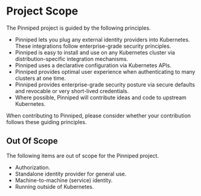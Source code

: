 # Project Scope

The Pinniped project is guided by the following principles.

- Pinniped lets you plug any external identity providers into Kubernetes.
  These integrations follow enterprise-grade security principles.
- Pinniped is easy to install and use on any Kubernetes cluster via distribution-specific integration mechanisms.
- Pinniped uses a declarative configuration via Kubernetes APIs.
- Pinniped provides optimal user experience when authenticating to many clusters at one time.
- Pinniped provides enterprise-grade security posture via secure defaults and revocable or very short-lived credentials.
- Where possible, Pinniped will contribute ideas and code to upstream Kubernetes.

When contributing to Pinniped, please consider whether your contribution follows
these guiding principles.

## Out Of Scope

The following items are out of scope for the Pinniped project.

- Authorization.
- Standalone identity provider for general use.
- Machine-to-machine (service) identity.
- Running outside of Kubernetes.

